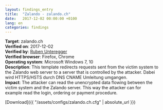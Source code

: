 ```yaml
---
layout: findings_entry
title:  "Zalando - zalando.ch"
date:   2017-12-02 00:00:00 +0100
lang: en
categories: findings
---
```


**Target**: zalando.ch  
**Verified on**: 2017-12-02  
**Verified by**: [Ruben Unteregger](https://twitter.com/rubenunteregger)  
**Verified browser**: Firefox, Chrome  
**Operating system**: Microsoft Windows 7, 10  
**Description**: This template redirects requests sent from the victim system to the Zalando web server to a server that is controlled by the attacker. Dabei wird HTTPS/HSTS durch DNS CNAME Umleitung umgangen.  
**Impact**: The attacker can read the unencrypted data flowing between the victim system and the Zalando server. This way the attacker can for example read the login, ordering or payment procedure.
  
  
[Download]({{ "/assets/configs/zalando.ch.cfg" | absolute_url }})
